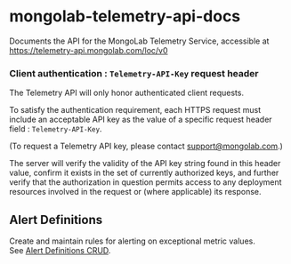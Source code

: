 # mongolab-telemetry-api-docs

Documents the API for the MongoLab Telemetry Service, 
accessible at https://telemetry-api.mongolab.com/loc/v0


### Client authentication : `Telemetry-API-Key` request header

The Telemetry API will only honor authenticated client requests. 

To satisfy the authentication requirement, each HTTPS request must include an acceptable API key as the value of a specific request header field : `Telemetry-API-Key`.

(To request a Telemetry API key, please contact [support@mongolab.com](mailto:support@mongolab.com).)

The server will verify the validity of the API key string found in this header value, confirm it exists in the set of currently authorized keys, and further verify that the authorization in question permits access to any deployment resources involved in the request or (where applicable) its response.



## Alert Definitions

Create and maintain rules for alerting on exceptional metric values.  
See [Alert Definitions CRUD](alerts.md).
